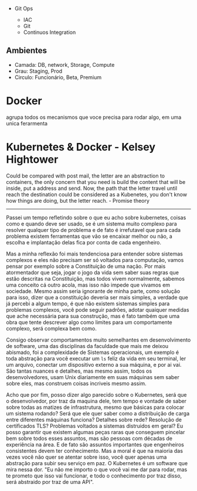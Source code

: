 * Git Ops

    * IAC
    * Git
    * Continuos Integration

## Ambientes
* Camada: DB, network, Storage, Compute
* Grau: Staging, Prod
* Circulo: Funcionário, Beta, Premium


# Docker 
agrupa todos os mecanismos que voce precisa para rodar algo, em uma unica ferarmenta

# Kubernetes & Docker - Kelsey Hightower
Could be compared with post mail, the letter are an abstraction to containers, the  only concern that you need is build the content that will be inside, put a address and send. Now, the path that the letter travel until reach the destination could be considered as a Kubenetes, you don't know how things are doing, but the letter reach. - Promise theory

---

Passei um tempo refletindo sobre o que eu acho sobre kubernetes, coisas como e quando deve ser usado, se é um sistema muito complexo para resolver qualquer tipo de problema e de fato é irrefutavel que para cada problema existem ferramentas que vão se encaixar melhor ou não, a escolha e implantação delas fica por conta de cada engenheiro. 

Mas a minha reflexão foi mais tendenciosa para entender sobre sistemas complexos e eles não precisam ser só voltados para computação, vamos pensar por exemplo sobre a Constituição de uma nação. Por mais atormentador que seja, jogar o jogo da vida sem saber suas regras que estão descritas na Constituição, mas todos vivem normalmente, sabemos uma conceito cá outro acola, mas isso não impede que vivamos em sociedade. Mesmo assim seria ignorante de minha parte, como solução para isso, dizer que a constituição deveria ser mais simples, a verdade que já percebi a algum tempo, é que não existem sistemas simples para problemas complexos, você pode seguir padrões, adotar quaiquer medidas que ache necessária para sua construção, mas é fato também que uma obra que tente descrever algo como limites para um comportamente complexo, será complexa bem como.

Consigo observar comportamentos muito semelhantes em desenvolvimento de software, uma das disciplinas da faculdade que mais me deixou abismado, foi a complexidade de Sistemas operacionais, um exemplo é toda abstração para você executar um ```ls``` feliz da vida em seu terminal, ler um arquivo, conectar um dispositivo externo a sua máquina, e por ai vai. São tantas nuances e detalhes, mas mesmo assim, todos os desenvolvedores, usam Unix diariamente em suas máquinas sem saber sobre eles, mas construem coisas incriveis mesmo assim.

Acho que por fim, posso dizer algo parecido sobre o Kubernetes, será que o desenvolvedor, por traz da maquina dele, tem tempo e vontade de saber sobre todas as matizes de infrastrutura, mesmo que básicas para colocar um sistema rodando? Será que ele quer saber como a distribuição de carga entre diferentes máquinas funciona? Detalhes sobre rede? Resolução de certificados TLS? Problemas voltados a sistemas distruidos em geral? Eu posso garantir que existem algumas peças raras que conseguem pincelar bem sobre todos esses assuntos, mas são pessoas com décadas de experiência na área. E de fato são assuntos importantes que engenheiros consistentes devem ter conhecimento. Mas a moral é que na maioria das vezes você não quer se atentar sobre isso, você quer apenas uma abstração para subir seu serviço em paz. O Kubernetes é um software que mira nessa dor. "Eu não me importo o que você vai me dar para rodar, mas te prometo que isso vai funcionar, e todo o conhecimento por traz disso, será abstraido por traz de uma API".
